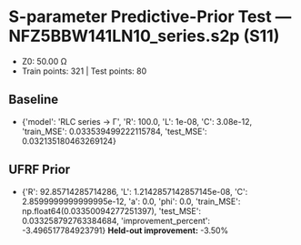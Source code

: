 # S-parameter Predictive-Prior Test — NFZ5BBW141LN10_series.s2p (S11)
- Z0: 50.00 Ω
- Train points: 321  |  Test points: 80

## Baseline
- {'model': 'RLC series -> Γ', 'R': 100.0, 'L': 1e-08, 'C': 3.08e-12, 'train_MSE': 0.033539499222115784, 'test_MSE': 0.032135180463269124}

## UFRF Prior
- {'R': 92.85714285714286, 'L': 1.2142857142857145e-08, 'C': 2.8599999999999995e-12, 'a': 0.0, 'phi': 0.0, 'train_MSE': np.float64(0.03350094277251397), 'test_MSE': 0.033258792763384684, 'improvement_percent': -3.496517784923791}
**Held-out improvement:** -3.50%